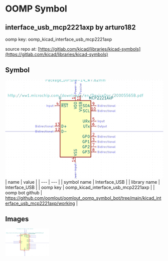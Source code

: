 # OOMP Symbol  
## interface_usb_mcp2221axp  by arturo182  
  
oomp key: oomp_kicad_interface_usb_mcp2221axp  
  
source repo at: [https://gitlab.com/kicad/libraries/kicad-symbols](https://gitlab.com/kicad/libraries/kicad-symbols)  
## Symbol  
  
[![working.png](working_600.png)](working.png)  
| name | value | 
| --- | --- | 
| symbol name | Interface_USB | 
| library name | Interface_USB | 
| oomp key | oomp_kicad_interface_usb_mcp2221axp | 
| oomp bot github | https://github.com/oomlout/oomlout_oomp_symbol_bot/tree/main/kicad_interface_usb_mcp2221axp/working | 
## Images  
  
[![working.png](working_140.png)](working.png)  
